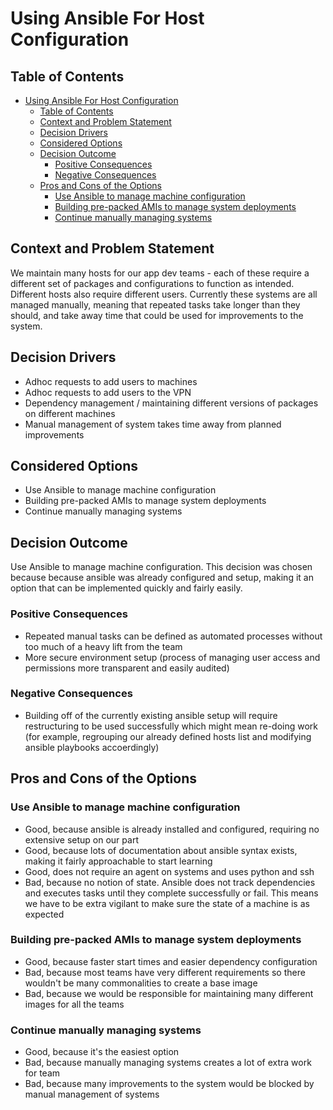 # Using Ansible For Host Configuration
<!-- Source: https://raw.githubusercontent.com/adr/madr/master/template/template.md -->

## Table of Contents

<!-- toc -->

- [Using Ansible For Host Configuration](#using-ansible-for-host-configuration)
  - [Table of Contents](#table-of-contents)
  - [Context and Problem Statement](#context-and-problem-statement)
  - [Decision Drivers](#decision-drivers)
  - [Considered Options](#considered-options)
  - [Decision Outcome](#decision-outcome)
    - [Positive Consequences](#positive-consequences)
    - [Negative Consequences](#negative-consequences)
  - [Pros and Cons of the Options](#pros-and-cons-of-the-options)
    - [Use Ansible to manage machine configuration](#use-ansible-to-manage-machine-configuration)
    - [Building pre-packed AMIs to manage system deployments](#building-pre-packed-amis-to-manage-system-deployments)
    - [Continue manually managing systems](#continue-manually-managing-systems)

<!-- Regenerate with "pre-commit run -a markdown-toc" -->

<!-- tocstop -->

## Context and Problem Statement

We maintain many hosts for our app dev teams - each of these require a different set of packages and configurations to function as intended. Different hosts also require different users. Currently these systems are all managed manually, meaning that repeated tasks take longer than they should, and take away time that could be used for improvements to the system.

## Decision Drivers 

* Adhoc requests to add users to machines
* Adhoc requests to add users to the VPN
* Dependency management / maintaining different versions of packages on different machines
* Manual management of system takes time away from planned improvements 

## Considered Options

* Use Ansible to manage machine configuration
* Building pre-packed AMIs to manage system deployments
* Continue manually managing systems

## Decision Outcome

Use Ansible to manage machine configuration. This decision was chosen because because ansible was already configured and setup, making it an option that can be implemented quickly and fairly easily.

### Positive Consequences <!-- optional -->

* Repeated manual tasks can be defined as automated processes without too much of a heavy lift from the team 
* More secure environment setup (process of managing user access and permissions more transparent and easily audited)

### Negative Consequences <!-- optional -->

* Building off of the currently existing ansible setup will require restructuring to be used successfully which might mean re-doing work (for example, regrouping our already defined hosts list and modifying ansible playbooks accoerdingly)

## Pros and Cons of the Options <!-- optional -->

### Use Ansible to manage machine configuration

* Good, because ansible is already installed and configured, requiring no extensive setup on our part
* Good, because lots of documentation about ansible syntax exists, making it fairly approachable to start learning 
* Good, does not require an agent on systems and uses python and ssh
* Bad, because no notion of state. Ansible does not track dependencies and executes tasks until they complete successfully or fail. This means we have to be extra vigilant to make sure the state of a machine is as expected

### Building pre-packed AMIs to manage system deployments

* Good, because faster start times and easier dependency configuration
* Bad, because most teams have very different requirements so there wouldn't be many commonalities to create a base image
* Bad, because we would be responsible for maintaining many different images for all the teams 

### Continue manually managing systems 

* Good, because it's the easiest option
* Bad, because manually managing systems creates a lot of extra work for team
* Bad, because many improvements to the system would be blocked by manual management of systems 
